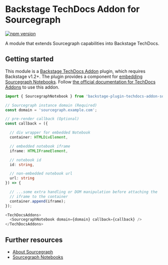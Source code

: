 # Backstage TechDocs Addon for Sourcegraph

[![npm version](https://badge.fury.io/js/backstage-plugin-techdocs-addon-sourcegraph.svg)](https://badge.fury.io/js/backstage-plugin-techdocs-addon-sourcegraph)

A module that extends Sourcegraph capabilities into Backstage TechDocs.

## Getting started

This module is a [Backstage TechDocs Addon](https://backstage.io/docs/features/techdocs/addons) plugin, which requires Backstage v1.2+.
The plugin provides a component for [embedding Sourcegraph Notebooks](https://docs.sourcegraph.com/notebooks/notebook-embedding). Follow [the official documentation for TechDocs Addons](https://backstage.io/docs/features/techdocs/addons#installing-and-using-addons) to use this addon.

```typescript jsx
import { SourcegraphNotebook } from 'backstage-plugin-techdocs-addon-sourcegraph';

// Sourcegraph instance domain (Required)
const domain = 'sourcegraph.example.com';

// pre-render callback (Optional)
const callback = ({

  // div wrapper for embedded Notebook
  container: HTMLDivElement,

  // embedded notebook iframe
  iframe: HTMLIFrameElement,

  // notebook id
  id: string,

  // non-embedded notebook url
  url: string
}) => {

  // ...some extra handling or DOM manipulation before attaching the
  // iframe to the container
  container.append(iframe);
});

<TechDocsAddons>
  <SourcegraphNotebook domain={domain} callback={callback} />
</TechDocsAddons>
```

## Further resources

- [About Sourcegraph](https://about.sourcegraph.com/)
- [Sourcegraph Notebooks](https://docs.sourcegraph.com/notebooks)
